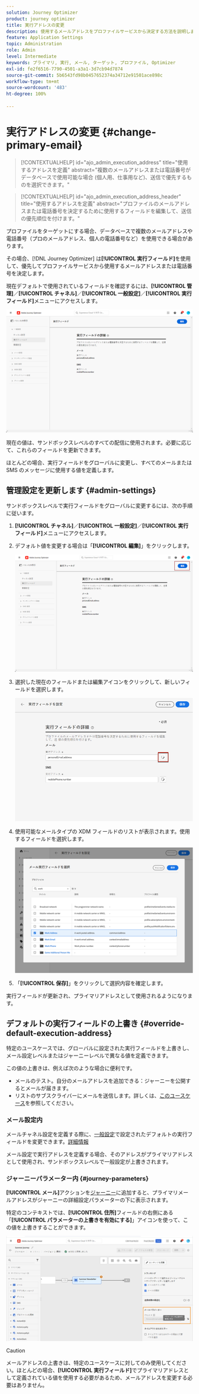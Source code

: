 ```yaml
---
solution: Journey Optimizer
product: journey optimizer
title: 実行アドレスの変更
description: 使用するメールアドレスをプロファイルサービスから決定する方法を説明します。
feature: Application Settings
topic: Administration
role: Admin
level: Intermediate
keywords: プライマリ, 実行, メール, ターゲット, プロファイル, Optimizer
exl-id: fe2f6516-7790-4501-a3a1-3d7cb94d7874
source-git-commit: 5b6543fd98b0457652374a34712e91501ace898c
workflow-type: tm+mt
source-wordcount: '483'
ht-degree: 100%

---
```


# 実行アドレスの変更 {#change-primary-email}

>[!CONTEXTUALHELP]
>id="ajo_admin_execution_address"
>title="使用するアドレスを定義"
>abstract="複数のメールアドレスまたは電話番号がデータベースで使用可能な場合 (個人用、仕事用など)、送信で優先するものを選択できます。"

>[!CONTEXTUALHELP]
>id="ajo_admin_execution_address_header"
>title="使用するアドレスを定義"
>abstract="プロファイルのメールアドレスまたは電話番号を決定するために使用するフィールドを編集して、送信の優先順位を付けます。"

プロファイルをターゲットにする場合、データベースで複数のメールアドレスや電話番号（プロのメールアドレス、個人の電話番号など）を使用できる場合があります。

その場合、[!DNL Journey Optimizer] は&#x200B;**[!UICONTROL 実行フィールド]**&#x200B;を使用して、優先してプロファイルサービスから使用するメールアドレスまたは電話番号を決定します。

現在デフォルトで使用されているフィールドを確認するには、**[!UICONTROL 管理]**／**[!UICONTROL チャネル]**／**[!UICONTROL 一般設定]**／**[!UICONTROL 実行フィールド]**&#x200B;メニューにアクセスします。

![](assets/primary-address-execution-fields.png)

現在の値は、サンドボックスレベルのすべての配信に使用されます。必要に応じて、これらのフィールドを更新できます。

ほとんどの場合、実行フィールドをグローバルに変更し、すべてのメールまたは SMS のメッセージに使用する値を定義します。<!--[Learn how](#admin-settings)-->

<!--In some specific use cases only, you can override the value set globally and define a different value at the journey level. [Learn more](#journey-parameters)-->

## 管理設定を更新します {#admin-settings}

サンドボックスレベルで実行フィールドをグローバルに変更するには、次の手順に従います。

1. **[!UICONTROL チャネル]**／**[!UICONTROL 一般設定]**／**[!UICONTROL 実行フィールド]**&#x200B;メニューにアクセスします。

1. デフォルト値を変更する場合は「**[!UICONTROL 編集]**」をクリックします。

   ![](assets/primary-address.png)

1. 選択した現在のフィールドまたは編集アイコンをクリックして、新しいフィールドを選択します。

   ![](assets/primary-address-edit.png)

1. 使用可能なメールタイプの XDM フィールドのリストが表示されます。使用するフィールドを選択します。

   ![](assets/primary-address-select-field.png)

1. 「**[!UICONTROL 保存]**」をクリックして選択内容を確定します。

実行フィールドが更新され、プライマリアドレスとして使用されるようになります。

<!--1. You can also select an additional field to use as secondary email address. This allows you to determine which field to use if the primary field is empty for a profile. -->

## デフォルトの実行フィールドの上書き {#override-default-execution-address}

特定のユースケースでは、グローバルに設定された実行フィールドを上書きし、メール設定レベルまたはジャーニーレベルで異なる値を定義できます。

この値の上書きは、例えば次のような場合に便利です。

* メールのテスト。自分のメールアドレスを追加できる：ジャーニーを公開するとメールが届きます。
* リストのサブスクライバーにメールを送信します。詳しくは、[このユースケース](../building-journeys/message-to-subscribers-uc.md)を参照してください。

### メール設定内

メールチャネル設定を定義する際に、[一般設定](#admin-settings)で設定されたデフォルトの実行フィールドを変更できます。[詳細情報](../email/email-settings.md#execution-address)

メール設定で実行アドレスを定義する場合、そのアドレスがプライマリアドレスとして使用され、サンドボックスレベルで一般設定が上書きされます。

### ジャーニーパラメーター内 {#journey-parameters}

**[!UICONTROL メール]**&#x200B;アクションを[ジャーニー](../email/create-email.md#create-email-journey-campaign)に追加すると、プライマリメールアドレスがジャーニーの詳細設定パラメーターの下に表示されます。

特定のコンテキストでは、**[!UICONTROL 住所]**&#x200B;フィールドの右側にある「**[!UICONTROL パラメーターの上書きを有効にする]**」アイコンを使って、この値を上書きすることができます。

![](assets/journey-enable-parameter-override.png)

>[!CAUTION]
>
>メールアドレスの上書きは、特定のユースケースに対してのみ使用してください。ほとんどの場合、**[!UICONTROL 実行フィールド]**&#x200B;でプライマリアドレスとして定義されている値を使用する必要があるため、メールアドレスを変更する必要はありません。


